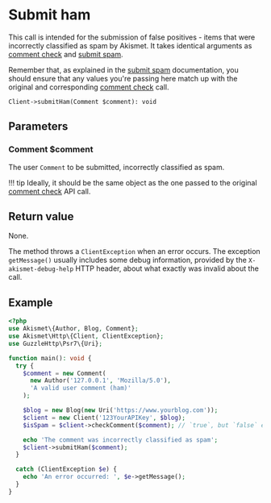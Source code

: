 # Submit ham
This call is intended for the submission of false positives - items that were incorrectly classified as spam by Akismet.
It takes identical arguments as [comment check](comment_check.md) and [submit spam](submit_spam.md).

Remember that, as explained in the [submit spam](submit_spam.md) documentation, you should ensure
that any values you're passing here match up with the original and corresponding [comment check](comment_check.md) call.

```
Client->submitHam(Comment $comment): void
```

## Parameters

### Comment **$comment**
The user `Comment` to be submitted, incorrectly classified as spam.

!!! tip
    Ideally, it should be the same object as the one passed to the original [comment check](comment_check.md) API call.

## Return value
None.

The method throws a `ClientException` when an error occurs.
The exception `getMessage()` usually includes some debug information, provided by the `X-akismet-debug-help` HTTP header, about what exactly was invalid about the call.

## Example

```php
<?php
use Akismet\{Author, Blog, Comment};
use Akismet\Http\{Client, ClientException};
use GuzzleHttp\Psr7\{Uri};

function main(): void {
  try {
    $comment = new Comment(
      new Author('127.0.0.1', 'Mozilla/5.0'),
      'A valid user comment (ham)'
    );

    $blog = new Blog(new Uri('https://www.yourblog.com'));
    $client = new Client('123YourAPIKey', $blog);
    $isSpam = $client->checkComment($comment); // `true`, but `false` expected.

    echo 'The comment was incorrectly classified as spam';
    $client->submitHam($comment);
  }

  catch (ClientException $e) {
    echo 'An error occurred: ', $e->getMessage();
  }
}
```

